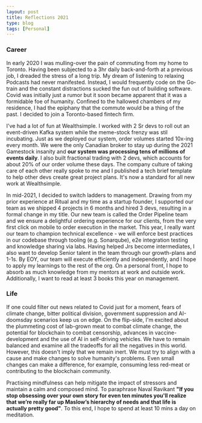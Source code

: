 ```yaml
---
layout: post
title: Reflections 2021
type: blog
tags: [Personal]
---
```


### Career

In early 2020 I was mulling-over the pain of commuting from my home to Toronto. Having been subjected to a 3hr daily back-and-forth at a previous job, I dreaded the stress of a long trip. My dream of listening to relaxing Podcasts had never manifested. Instead, I would frequently code on the Go-train and the constant distractions sucked the fun out of building software. Covid was initially just a rumor but it soon became apparent that it was a formidable foe of humanity. Confined to the hallowed chambers of my residence, I had the epiphany that the commute would be a thing of the past. I decided to join a Toronto-based fintech firm.

I've had a lot of fun at Wealthsimple. I worked with 2 Sr devs to roll out an event-driven Kafka system while the meme-stock frenzy was stil incubating. Just as we deployed our system, order volumes started 10x-ing every month. We were the only Canadian broker to stay up during the 2021 Gamestock insanity and **our system was processing tens of millions of events daily**. I also built fractional trading with 2 devs, which accounts for about 20% of our order volume these days. The company culture of taking care of each other really spoke to me and I published a tech brief template to help other devs create great project plans. It's now a standard for all new work at Wealthsimple.

In mid-2021, I decided to switch ladders to management. Drawing from my prior experience at Ritual and my time as a startup founder, I supported our team as we shipped 4 projects in 6 months and hired 3 devs, resulting in a formal change in my title. Our new team is called the Order Pipeline team and we ensure a delightful ordering experience for our clients, from the very first click on mobile to order execution in the market. This year, I really want our team to champion technical excellence - we will enforce best practices in our codebase through tooling (e.g. Sonarqube), e2e integration testing and knowledge sharing via labs. Having helped Jrs become intermediates, I also want to develop Senior talent in the team through our growth-plans and 1-1s. By EOY, our team will execute efficiently and independently, and I hope to apply my learnings to the rest of the org. On a personal front, I hope to absorb as much knowledge from my mentors at work and outside work. Additionally, I want to read at least 3 books this year on management.

### Life

If one could filter out news related to Covid just for a moment, fears of climate change, bitter political division, government suppression and AI-doomsday scenarios keep us on edge. On the flip-side, I'm excited about the plummeting cost of lab-grown meat to combat climate change, the potential for blockchain to combat censorship, advances in vaccine-development and the use of AI in self-driving vehicles. We have to remain balanced and examine all the tradeoffs for all the negatives in this world. However, this doesn't imply that we remain inert. We must try to align with a cause and make changes to solve humanity's problems. Even small changes can make a difference, for example, consuming less red-meat or contributing to the blockchain community.

Practising mindfulness can help mitigate the impact of stressors and maintain a calm and composed mind. To paraphrase Naval Ravikant **"If you stop obsessing over your own story for even ten minutes you'll realize that we’re really far up Maslow’s hierarchy of needs and that life is actually pretty good"**. To this end, I hope to spend at least 10 mins a day on meditation.